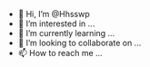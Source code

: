 - 👋 Hi, I’m @Hhsswp
- 👀 I’m interested in ...
- 🌱 I’m currently learning ...
- 💞️ I’m looking to collaborate on ...
- 📫 How to reach me ...

<!---
Hhsswp/Hhsswp is a ✨ special ✨ repository because its `README.md` (this file) appears on your GitHub profile.
You can click the Preview link to take a look at your changes.
--->
